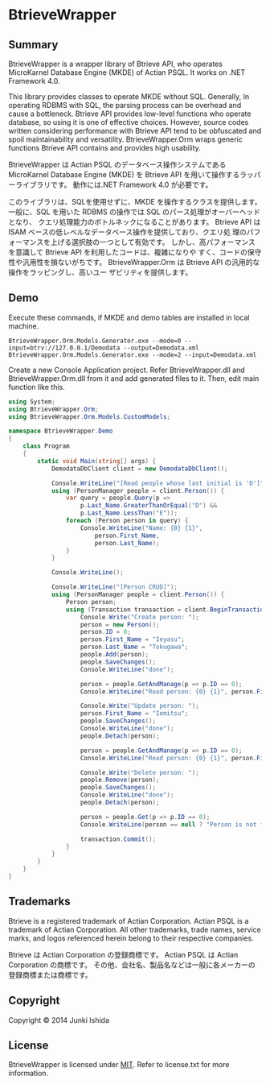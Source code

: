 # BtrieveWrapper

## Summary

BtrieveWrapper is a wrapper library of Btrieve API, who operates MicroKarnel
Database Engine (MKDE) of Actian PSQL. It works on .NET Framework 4.0.

This library provides classes to operate MKDE without SQL.
Generally, In operating RDBMS with SQL, the parsing process can be overhead and
cause a bottleneck.
Btrieve API provides low-level functions who operate database, so using it is
one of effective choices.
However, source codes written considering performance with Btrieve API tend to
be obfuscated and spoil maintainability and versatility.
BtrieveWrapper.Orm wraps generic functions  Btrieve API contains and
provides high usability.


BtrieveWrapper は Actian PSQL のデータベース操作システムである MicroKarnel
Database Engine (MKDE) を Btrieve API を用いて操作するラッパーライブラリです。
動作には.NET Framework 4.0 が必要です。

このライブラリは、SQLを使用せずに、MKDE を操作するクラスを提供します。
一般に、SQL を用いた RDBMS の操作では SQL のパース処理がオーバーヘッドとなり、
クエリ処理能力のボトルネックになることがあります。
Btrieve API は ISAM ベースの低レベルなデータベース操作を提供しており、クエリ処
理のパフォーマンスを上げる選択肢の一つとして有効です。
しかし、高パフォーマンスを意識して Btrieve API を利用したコードは、複雑になりや
すく、コードの保守性や汎用性を損ないがちです。
BtrieveWrapper.Orm は Btrieve API の汎用的な操作をラッピングし、高いユー
ザビリティを提供します。


## Demo

Execute these commands, if MKDE and demo tables are installed in local machine.
```
BtrieveWrapper.Orm.Models.Generator.exe --mode=0 --input=btrv://127.0.0.1/Demodata --output=Demodata.xml
BtrieveWrapper.Orm.Models.Generator.exe --mode=2 --input=Demodata.xml
```

Create a new Console Application project.
Refer BtrieveWrapper.dll and BtrieveWrapper.Orm.dll from it and add generated
files to it.
Then, edit main function like this.
```csharp
using System;
using BtrieveWrapper.Orm;
using BtrieveWrapper.Orm.Models.CustomModels;

namespace BtrieveWrapper.Demo
{
    class Program
    {
        static void Main(string[] args) {
            DemodataDbClient client = new DemodataDbClient();

            Console.WriteLine("[Read people whose last initial is 'D']");
            using (PersonManager people = client.Person()) {
                var query = people.Query(p =>
                    p.Last_Name.GreaterThanOrEqual("D") &&
                    p.Last_Name.LessThan("E"));
                foreach (Person person in query) {
                    Console.WriteLine("Name: {0} {1}",
                        person.First_Name,
                        person.Last_Name);
                }
            }

            Console.WriteLine();

            Console.WriteLine("[Person CRUD]");
            using (PersonManager people = client.Person()) {
                Person person;
                using (Transaction transaction = client.BeginTransaction()) {
                    Console.Write("Create person: ");
                    person = new Person();
                    person.ID = 0;
                    person.First_Name = "Ieyasu";
                    person.Last_Name = "Tokugawa";
                    people.Add(person);
                    people.SaveChanges();
                    Console.WriteLine("done");

                    person = people.GetAndManage(p => p.ID == 0);
                    Console.WriteLine("Read person: {0} {1}", person.First_Name, person.Last_Name);

                    Console.Write("Update person: ");
                    person.First_Name = "Iemitsu";
                    people.SaveChanges();
                    Console.WriteLine("done");
                    people.Detach(person);

                    person = people.GetAndManage(p => p.ID == 0);
                    Console.WriteLine("Read person: {0} {1}", person.First_Name, person.Last_Name);

                    Console.Write("Delete person: ");
                    people.Remove(person);
                    people.SaveChanges();
                    Console.WriteLine("done");
                    people.Detach(person);

                    person = people.Get(p => p.ID == 0);
                    Console.WriteLine(person == null ? "Person is not found" : "Person is found");

                    transaction.Commit();
                }
            }
        }
    }
}
```

## Trademarks

Btrieve is a registered trademark of Actian Corporation.
Actian PSQL is a trademark of Actian Corporation.
All other trademarks, trade names, service marks, and logos referenced herein
belong to their respective companies.

Btrieve は Actian Corporation の登録商標です。
Actian PSQL は Actian Corporation の商標です。
その他、会社名、製品名などは一般に各メーカーの登録商標または商標です。

## Copyright

Copyright © 2014 Junki Ishida

## License

BtrieveWrapper is licensed under [MIT](http://www.opensource.org/licenses/mit-license.php "Read more about the MIT license form"). Refer to license.txt for more information.